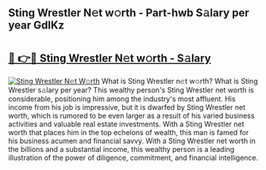 ## Sting Wrestler N𝚎t w𝚘rth - Part-hwb S𝚊lary per year GdlKz

# <h2><a href="http://gc0eaf.nevu.top/?p=Sting+Wrestler">🔗 👉🔴 Sting Wrestler N𝚎t w𝚘rth - S𝚊lary</a></h2>

[![Sting Wrestler N𝚎t W𝚘rth](https://i.imgur.com/Oavwk0R.jpeg)](http://gc0eaf.nevu.top/?p=Sting+Wrestler)
What is Sting Wrestler n𝚎t w𝚘rth? What is Sting Wrestler s𝚊lary per year?
This wealthy person's Sting Wrestler net worth is considerable, positioning him among the industry's most affluent. His income from his job is impressive, but it is dwarfed by Sting Wrestler net worth, which is rumored to be even larger as a result of his varied business activities and valuable real estate investments. With a Sting Wrestler net worth that places him in the top echelons of wealth, this man is famed for his business acumen and financial savvy. With a Sting Wrestler net worth in the billions and a substantial income, this wealthy person is a leading illustration of the power of diligence, commitment, and financial intelligence.
